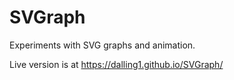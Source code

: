 # SVGraph
Experiments with SVG graphs and animation.

Live version is at https://dalling1.github.io/SVGraph/
